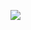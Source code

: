 [![](https://jitpack.io/v/Nickolas981/CompositeUnit.svg)](https://jitpack.io/#Nickolas981/CompositeUnit)
